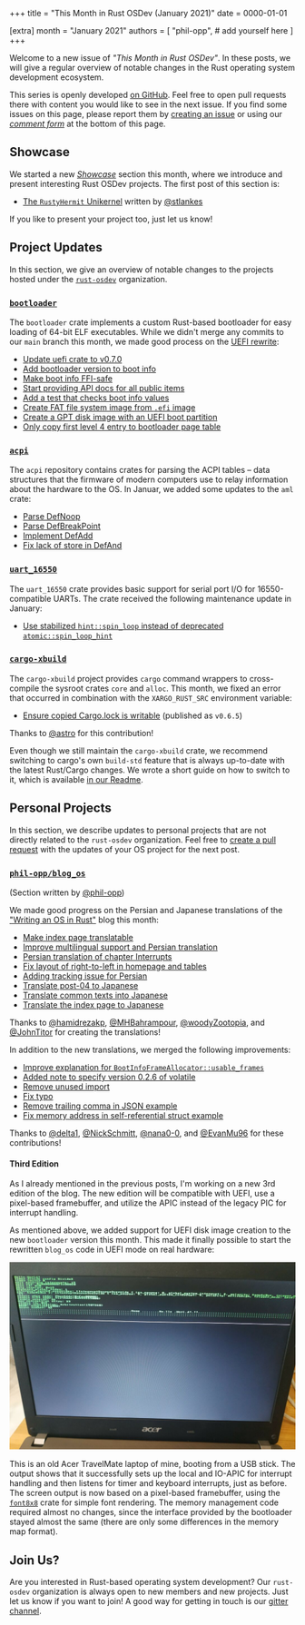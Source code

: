 +++
title = "This Month in Rust OSDev (January 2021)"
date = 0000-01-01

[extra]
month = "January 2021"
authors = [
    "phil-opp",
    # add yourself here
]
+++

Welcome to a new issue of _"This Month in Rust OSDev"_. In these posts, we will give a regular overview of notable changes in the Rust operating system development ecosystem.

<!-- more -->

This series is openly developed [on GitHub](https://github.com/rust-osdev/homepage/). Feel free to open pull requests there with content you would like to see in the next issue. If you find some issues on this page, please report them by [creating an issue](https://github.com/rust-osdev/homepage/issues/new) or using our [_comment form_](#comment-form) at the bottom of this page.

<!--
    This is a draft for the upcoming "This Month in Rust OSDev (January 2021)" post.
    Feel free to create pull requests against the `next` branch to add your
    content here.
    Please take a look at the past posts on https://rust-osdev.com/ to see the
    general structure of these posts.
-->

## Showcase

We started a new [_Showcase_](https://rust-osdev.com/showcase/) section this month, where we introduce and present interesting Rust OSDev projects. The first post of this section is:

- [The `RustyHermit` Unikernel](https://rust-osdev.com/showcase/rusty-hermit/) written by [@stlankes](https://github.com/stlankes)

If you like to present your project too, just let us know!

## Project Updates

In this section, we give an overview of notable changes to the projects hosted under the [`rust-osdev`] organization.

[`rust-osdev`]: https://github.com/rust-osdev/about


### [`bootloader`](https://github.com/rust-osdev/bootloader)

The `bootloader` crate implements a custom Rust-based bootloader for easy loading of 64-bit ELF executables. While we didn't merge any commits to our `main` branch this month, we made good process on the [UEFI rewrite](https://github.com/rust-osdev/bootloader/pull/130):

- [Update uefi crate to v0.7.0](https://github.com/rust-osdev/bootloader/commit/06f41a28c3227ea28e3d99c12237461b92130d07)
- [Add bootloader version to boot info](https://github.com/rust-osdev/bootloader/commit/0c33cec02a897585bf21d21bac5e1e72854b0a18)
- [Make boot info FFI-safe](https://github.com/rust-osdev/bootloader/commit/86d1db72fd334e34dcfc17c78540b8365a974199)
- [Start providing API docs for all public items](https://github.com/rust-osdev/bootloader/commit/92b069a3414f423789e9921107120c7231608360)
- [Add a test that checks boot info values](https://github.com/rust-osdev/bootloader/commit/dc1267b73faeb40fd0ee33f03331f3439f545b34)
- [Create FAT file system image from `.efi` image](https://github.com/rust-osdev/bootloader/commit/2ac0c8260ca2838ec461ea3a390a383f3cc82958)
- [Create a GPT disk image with an UEFI boot partition](https://github.com/rust-osdev/bootloader/commit/c7828d311f25acc4b9929ce80aadbea197cf5dd0)
- [Only copy first level 4 entry to bootloader page table](https://github.com/rust-osdev/bootloader/commit/14c4e62adb6e05128755646d7fd5f6990a2385c9)


### [`acpi`](https://github.com/rust-osdev/acpi)

The `acpi` repository contains crates for parsing the ACPI tables – data structures that the firmware of modern
computers use to relay information about the hardware to the OS. In Januar, we added some updates to the `aml` crate:

- [Parse DefNoop](https://github.com/rust-osdev/acpi/commit/8b5b45795be895eab21a8c5b23978a0c4ce8f11f)
- [Parse DefBreakPoint](https://github.com/rust-osdev/acpi/commit/e4b49be7befca30dcc53b6b1a0c78793e928941a)
- [Implement DefAdd](https://github.com/rust-osdev/acpi/commit/2fec65aacf5ddc962c87274561f764beb4c69b33)
- [Fix lack of store in DefAnd](https://github.com/rust-osdev/acpi/commit/501b18023cc8c1f9ae0739ed5075df3ba9861b83)

### [`uart_16550`](https://github.com/rust-osdev/uart_16550)

The `uart_16550` crate provides basic support for serial port I/O for 16550-compatible UARTs. The crate received the following maintenance update in January:

- [Use stabilized `hint::spin_loop` instead of deprecated `atomic::spin_loop_hint`](https://github.com/rust-osdev/uart_16550/commit/cd497a98dabc66ba151218451d07f856950d443d)


### [`cargo-xbuild`](https://github.com/rust-osdev/cargo-xbuild)

The `cargo-xbuild` project provides `cargo` command wrappers to cross-compile the sysroot crates `core` and `alloc`. This month, we fixed an error that occurred in combination with the `XARGO_RUST_SRC` environment variable:

- [Ensure copied Cargo.lock is writable](https://github.com/rust-osdev/cargo-xbuild/pull/98) <span class="gray">(published as `v0.6.5`)</span>

Thanks to [@astro](https://github.com/astro) for this contribution!

Even though we still maintain the `cargo-xbuild` crate, we recommend switching to cargo's own `build-std` feature that is always up-to-date with the latest Rust/Cargo changes. We wrote a short guide on how to switch to it, which is available [in our Readme](https://github.com/rust-osdev/cargo-xbuild#alternative-the-build-std-feature-of-cargo).

## Personal Projects

In this section, we describe updates to personal projects that are not directly related to the `rust-osdev` organization. Feel free to [create a pull request](https://github.com/rust-osdev/homepage/pulls) with the updates of your OS project for the next post.

### [`phil-opp/blog_os`](https://github.com/phil-opp/blog_os)

<span class="gray">(Section written by [@phil-opp](https://github.com/phil-opp))</span>

We made good progress on the Persian and Japanese translations of the ["Writing an OS in Rust"](https://os.phil-opp.com/) blog this month:

- [Make index page translatable](https://github.com/phil-opp/blog_os/pull/899)
- [Improve multilingual support and Persian translation](https://github.com/phil-opp/blog_os/pull/901)
- [Persian translation of chapter Interrupts](https://github.com/phil-opp/blog_os/pull/904)
- [Fix layout of right-to-left in homepage and tables](https://github.com/phil-opp/blog_os/pull/896)
- [Adding tracking issue for Persian](https://github.com/phil-opp/blog_os/pull/909)
- [Translate post-04 to Japanese](https://github.com/phil-opp/blog_os/pull/903)
- [Translate common texts into Japanese](https://github.com/phil-opp/blog_os/pull/905)
- [Translate the index page to Japanese](https://github.com/phil-opp/blog_os/pull/907)

Thanks to [@hamidrezakp](https://github.com/hamidrezakp), [@MHBahrampour](https://github.com/MHBahrampour), [@woodyZootopia](https://github.com/woodyZootopia), and [@JohnTitor](https://github.com/JohnTitor) for creating the translations!

In addition to the new translations, we merged the following improvements:

- [Improve explanation for `BootInfoFrameAllocator::usable_frames`](https://github.com/phil-opp/blog_os/pull/897)
- [Added note to specify version 0.2.6 of volatile](https://github.com/phil-opp/blog_os/pull/910)
- [Remove unused import](https://github.com/phil-opp/blog_os/pull/898)
- [Fix typo](https://github.com/phil-opp/blog_os/pull/900)
- [Remove trailing comma in JSON example](https://github.com/phil-opp/blog_os/pull/912)
- [Fix memory address in self-referential struct example](https://github.com/phil-opp/blog_os/commit/cd8e139ab0e3c7cd47de1845c354fc7ddfad4887)

Thanks to [@delta1](https://github.com/delta1), [@NickSchmitt](https://github.com/NickSchmitt), [@nana0-0](https://github.com/nana0-0), and [@EvanMu96](https://github.com/EvanMu96) for these contributions!

#### Third Edition

As I already mentioned in the previous posts, I'm working on a new 3rd edition of the blog. The new edition will be compatible with UEFI, use a pixel-based framebuffer, and utilize the APIC instead of the legacy PIC for interrupt handling.

As mentioned above, we added support for UEFI disk image creation to the new `bootloader` version this month. This made it finally possible to start the rewritten `blog_os` code in UEFI mode on real hardware:

![Photo of the laptop display, showing some text output](blog-os-uefi.jpg)

This is an old Acer TravelMate laptop of mine, booting from a USB stick. The output shows that it successfully sets up the local and IO-APIC for interrupt handling and then listens for timer and keyboard interrupts, just as before. The screen output is now based on a pixel-based framebuffer, using the [`font8x8`](https://docs.rs/font8x8/0.2.7/font8x8/) crate for simple font rendering. The memory management code required almost no changes, since the interface provided by the bootloader stayed almost the same (there are only some differences in the memory map format).



## Join Us?

Are you interested in Rust-based operating system development? Our `rust-osdev` organization is always open to new members and new projects. Just let us know if you want to join! A good way for getting in touch is our [gitter channel](https://gitter.im/rust-osdev/Lobby).


<!--
TODO: Update publication date
-->